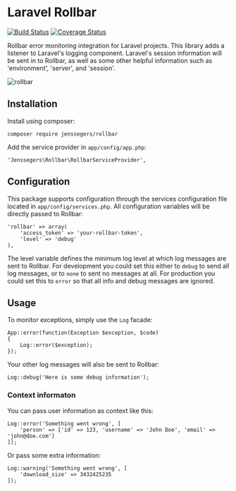 Laravel Rollbar
===============

[![Build Status](http://img.shields.io/travis/jenssegers/laravel-rollbar.svg)](https://travis-ci.org/jenssegers/laravel-rollbar) [![Coverage Status](http://img.shields.io/coveralls/jenssegers/laravel-rollbar.svg)](https://coveralls.io/r/jenssegers/laravel-rollbar)

Rollbar error monitoring integration for Laravel projects. This library adds a listener to Laravel's logging component. Laravel's session information will be sent in to Rollbar, as well as some other helpful information such as 'environment', 'server', and 'session'.

![rollbar](https://d37gvrvc0wt4s1.cloudfront.net/static/img/features-dashboard1.png?ts=1361907905)

Installation
------------

Install using composer:

    composer require jenssegers/rollbar

Add the service provider in `app/config/app.php`:

    'Jenssegers\Rollbar\RollbarServiceProvider',

Configuration
-------------

This package supports configuration through the services configuration file located in `app/config/services.php`. All configuration variables will be directly passed to Rollbar:

    'rollbar' => array(
        'access_token' => 'your-rollbar-token',
        'level' => 'debug'
    ),

The level variable defines the minimum log level at which log messages are sent to Rollbar. For development you could set this either to `debug` to send all log messages, or to `none` to sent no messages at all. For production you could set this to `error` so that all info and debug messages are ignored.

Usage
-----

To monitor exceptions, simply use the `Log` facade:

    App::error(function(Exception $exception, $code)
    {
        Log::error($exception);
    });

Your other log messages will also be sent to Rollbar:

    Log::debug('Here is some debug information');

### Context informaton

You can pass user information as context like this:

    Log::error('Something went wrong', [
        'person' => ['id' => 123, 'username' => 'John Doe', 'email' => 'john@doe.com']
    ]);

Or pass some extra information:

    Log::warning('Something went wrong', [
        'download_size' => 3432425235
    ]);
